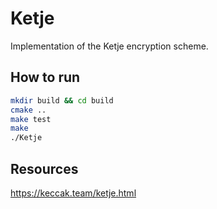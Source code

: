 # Ketje
Implementation of the Ketje encryption scheme.

## How to run
```bash
mkdir build && cd build
cmake ..
make test
make
./Ketje
```

## Resources
https://keccak.team/ketje.html